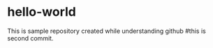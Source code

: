 # hello-world
This is  sample repository created while understanding github
#this is second commit.
